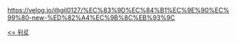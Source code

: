 
https://velog.io/@gil0127/%EC%83%9D%EC%84%B1%EC%9E%90%EC%99%80-new-%ED%82%A4%EC%9B%8C%EB%93%9C



[<= 뒤로](JSindex.md)